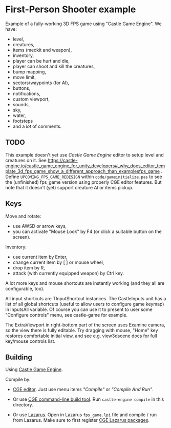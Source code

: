 # First-Person Shooter example

Example of a fully-working 3D FPS game using "Castle Game Engine". We have:

- level,
- creatures,
- items (medkit and weapon),
- inventory,
- player can be hurt and die,
- player can shoot and kill the creatures,
- bump mapping,
- move limit,
- sectors/waypoints (for AI),
- buttons,
- notifications,
- custom viewport,
- sounds,
- sky,
- water,
- footsteps
- and a *lot* of comments.

## TODO

This example doesn't yet use _Castle Game Engine_ editor to setup level and creatures on it.
See https://castle-engine.io/castle_game_engine_for_unity_developers#_why_does_editor_template_3d_fps_game_show_a_different_approach_than_examplesfps_game .
Define `UPCOMING_FPS_GAME_REDESIGN` within `code/gameinitialize.pas` to see the (unfinished) fps_game version using properly CGE editor features.
But note that it doesn't (yet) support creature AI or items pickup.

## Keys

Move and rotate:

- use AWSD or arrow keys,
- you can activate "Mouse Look" by F4 (or click a suitable button on the screen).

Inventory:

- use current item by Enter,
- change current item by [ ] or mouse wheel,
- drop item by R,
- attack (with currently equipped weapon) by Ctrl key.

A lot more keys and mouse shortcuts are instantly working
(and they all are configurable, too).

All input shortcuts are TInputShortcut instances.
The CastleInputs unit has a list of all global shortcuts (useful to allow
users to configure game keymap) in InputsAll variable.
Of course you can use it to present to user some "Configure controls" menu,
see castle-game for example.

The ExtraViewport in right-bottom part of the screen uses Examine camera,
so the view there is fully editable. Try dragging with mouse,
"Home" key restores comfortable initial view,
and see e.g. view3dscene docs for full key/mouse controls list.

## Building

Using [Castle Game Engine](https://castle-engine.io/).

Compile by:

- [CGE editor](https://castle-engine.io/editor). Just use menu items _"Compile"_ or _"Compile And Run"_.

- Or use [CGE command-line build tool](https://castle-engine.io/build_tool). Run `castle-engine compile` in this directory.

- Or use [Lazarus](https://www.lazarus-ide.org/). Open in Lazarus `fps_game.lpi` file and compile / run from Lazarus. Make sure to first register [CGE Lazarus packages](https://castle-engine.io/lazarus).

